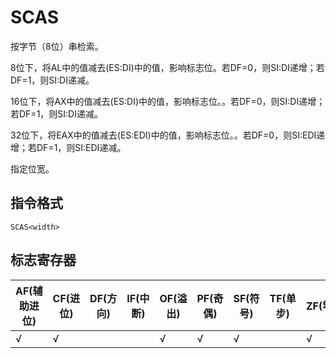 # SCAS<width>
按字节（8位）串检索。

8位下，将AL中的值减去(ES:DI)中的值，影响标志位。若DF=0，则SI:DI递增；若DF=1，则SI:DI递减。

16位下，将AX中的值减去(ES:DI)中的值，影响标志位。。若DF=0，则SI:DI递增；若DF=1，则SI:DI递减。

32位下，将EAX中的值减去(ES:EDI)中的值，影响标志位。。若DF=0，则SI:EDI递增；若DF=1，则SI:EDI递减。

<width>指定位宽。

## 指令格式
```
SCAS<width>
```

## 标志寄存器
| AF(辅助进位) | CF(进位) | DF(方向) | IF(中断) | OF(溢出) | PF(奇偶) | SF(符号) | TF(单步) | ZF(零) |
|---|---|---|---|---|---|---|---|---|
| √ | √ |  |  | √ | √ | √ |  | √ |